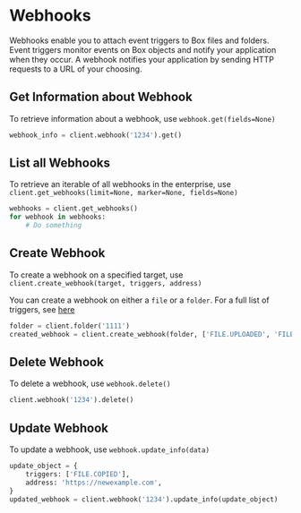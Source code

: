 Webhooks
========

Webhooks enable you to attach event triggers to Box files and folders. Event triggers monitor events on Box objects and notify your application when they occur. A webhook notifies your application by sending HTTP requests to a URL of your choosing.

Get Information about Webhook
-----------------------------

To retrieve information about a webhook, use `webhook.get(fields=None)`

```python
webhook_info = client.webhook('1234').get()
```

List all Webhooks
-----------------

To retrieve an iterable of all webhooks in the enterprise, use `client.get_webhooks(limit=None, marker=None, fields=None)`

```python
webhooks = client.get_webhooks()
for webhook in webhooks:
    # Do something
```

Create Webhook
--------------

To create a webhook on a specified target, use `client.create_webhook(target, triggers, address)`

You can create a webhook on either a `file` or a `folder`. For a full list of triggers, see [here](https://developer.box.com/v2.0/reference#webhooks-v2)

```python
folder = client.folder('1111')
created_webhook = client.create_webhook(folder, ['FILE.UPLOADED', 'FILE.PREVIEWED'], 'https://example.com')
```

Delete Webhook
--------------

To delete a webhook, use `webhook.delete()`

```python
client.webhook('1234').delete()
```

Update Webhook
--------------

To update a webhook, use `webhook.update_info(data)`

```python
update_object = {
    triggers: ['FILE.COPIED'],
    address: 'https://newexample.com',
}
updated_webhook = client.webhook('1234').update_info(update_object)
```
